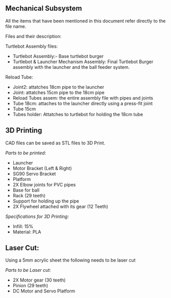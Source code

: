 ## Mechanical Subsystem
All the items that have been mentioned in this document refer directly to the file name.


Files and their description:

Turtlebot Assembly files:
- Turtlebot Assembly:- Base turtlebot burger
- Turtlebot & Launcher Mechanism Assembly: Final Turtlebot Burger assembly with the launcher and the ball feeder system.

Reload Tube:
- Joint2: attatches 18cm pipe to the launcher 
- Joint: attatches 15cm pipe to the 18cm pipe 
- Reload Tubes assem: the entire assembly file with pipes and joints
- Tube 18cm: attaches to the launcher directly using a press-fit joint
- Tube 15cm
- Tubes holder: Attatches to turtlebot for holding the 18cm tube 



## 3D Printing
CAD files can be saved as STL files to 3D Print.

_Parts to be printed:_
- Launcher 
- Motor Bracket (Left & Right)
- SG90 Servo Bracket 
- Platform
- 2X Elbow joints for PVC pipes
- Base for ball
- Rack (29 teeth)
- Support for holding up the pipe
- 2X Flywheel attached with its gear (12 Teeth) 

_Specifications for 3D Printing:_
- Infill: 15%
- Material: PLA 


## Laser Cut:
Using a 5mm acrylic sheet the following needs to be laser cut

_Parts to be Laser cut:_
- 2X Motor gear (30 teeth)
- Pinion (29 teeth)
- DC Motor and Servo Platform

